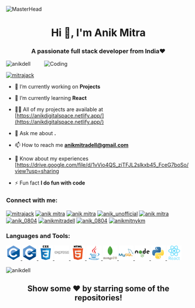 ![MasterHead](https://www.cleantechloops.com/wp-content/uploads/2021/05/full-stack-developer-960x360.jpg)
<h1 align="center">Hi 👋, I'm Anik Mitra</h1>
<h3 align="center">A passionate full stack developer from India❤️</h3>
<img align="right" alt="Coding" width="400" src="https://cdn.dribbble.com/users/1162077/screenshots/3848914/programmer.gif">

<p align="left"> <img src="https://komarev.com/ghpvc/?username=anikdell&label=Profile%20views&color=0e75b6&style=flat" alt="anikdell" /> </p>

<p align="left"> <a href="https://twitter.com/mitrajack" target="blank"><img src="https://img.shields.io/twitter/follow/mitrajack?logo=twitter&style=for-the-badge" alt="mitrajack" /></a> </p>

- 🔭 I’m currently working on **Projects**

- 🌱 I’m currently learning **React**

- 👨‍💻 All of my projects are available at [https://anikdigitalspace.netlify.app/](https://anikdigitalspace.netlify.app/)

- 💬 Ask me about **.**

- 📫 How to reach me **anikmitradell@gmail.com**

- 📄 Know about my experiences [https://drive.google.com/file/d/1vVio4QS_ziTFJL2slkxb45_FceG7boSo/view?usp=sharing

- ⚡ Fun fact **I do fun with code**

<h3 align="left">Connect with me:</h3>
<p align="left">
<a href="https://twitter.com/mitrajack" target="blank"><img align="center" src="https://raw.githubusercontent.com/rahuldkjain/github-profile-readme-generator/master/src/images/icons/Social/twitter.svg" alt="mitrajack" height="30" width="40" /></a>
<a href="https://linkedin.com/in/anik mitra" target="blank"><img align="center" src="https://raw.githubusercontent.com/rahuldkjain/github-profile-readme-generator/master/src/images/icons/Social/linked-in-alt.svg" alt="anik mitra" height="30" width="40" /></a>
<a href="https://fb.com/anik mitra" target="blank"><img align="center" src="https://raw.githubusercontent.com/rahuldkjain/github-profile-readme-generator/master/src/images/icons/Social/facebook.svg" alt="anik mitra" height="30" width="40" /></a>
<a href="https://instagram.com/anik_unofficial" target="blank"><img align="center" src="https://raw.githubusercontent.com/rahuldkjain/github-profile-readme-generator/master/src/images/icons/Social/instagram.svg" alt="anik_unofficial" height="30" width="40" /></a>
<a href="https://www.youtube.com/c/anik mitra" target="blank"><img align="center" src="https://raw.githubusercontent.com/rahuldkjain/github-profile-readme-generator/master/src/images/icons/Social/youtube.svg" alt="anik mitra" height="30" width="40" /></a>
<a href="https://www.codechef.com/users/anik_0804" target="blank"><img align="center" src="https://cdn.jsdelivr.net/npm/simple-icons@3.1.0/icons/codechef.svg" alt="anik_0804" height="30" width="40" /></a>
<a href="https://www.hackerrank.com/anikmitradell" target="blank"><img align="center" src="https://raw.githubusercontent.com/rahuldkjain/github-profile-readme-generator/master/src/images/icons/Social/hackerrank.svg" alt="anikmitradell" height="30" width="40" /></a>
<a href="https://www.leetcode.com/anik_0804" target="blank"><img align="center" src="https://raw.githubusercontent.com/rahuldkjain/github-profile-readme-generator/master/src/images/icons/Social/leet-code.svg" alt="anik_0804" height="30" width="40" /></a>
<a href="https://auth.geeksforgeeks.org/user/anikmitnykm" target="blank"><img align="center" src="https://raw.githubusercontent.com/rahuldkjain/github-profile-readme-generator/master/src/images/icons/Social/geeks-for-geeks.svg" alt="anikmitnykm" height="30" width="40" /></a>
</p>

<h3 align="left">Languages and Tools:</h3>
<p align="left"> <a href="https://www.cprogramming.com/" target="_blank" rel="noreferrer"> <img src="https://raw.githubusercontent.com/devicons/devicon/master/icons/c/c-original.svg" alt="c" width="40" height="40"/> </a> <a href="https://www.w3schools.com/cpp/" target="_blank" rel="noreferrer"> <img src="https://raw.githubusercontent.com/devicons/devicon/master/icons/cplusplus/cplusplus-original.svg" alt="cplusplus" width="40" height="40"/> </a> <a href="https://www.w3schools.com/css/" target="_blank" rel="noreferrer"> <img src="https://raw.githubusercontent.com/devicons/devicon/master/icons/css3/css3-original-wordmark.svg" alt="css3" width="40" height="40"/> </a> <a href="https://expressjs.com" target="_blank" rel="noreferrer"> <img src="https://raw.githubusercontent.com/devicons/devicon/master/icons/express/express-original-wordmark.svg" alt="express" width="40" height="40"/> </a> <a href="https://www.w3.org/html/" target="_blank" rel="noreferrer"> <img src="https://raw.githubusercontent.com/devicons/devicon/master/icons/html5/html5-original-wordmark.svg" alt="html5" width="40" height="40"/> </a> <a href="https://www.java.com" target="_blank" rel="noreferrer"> <img src="https://raw.githubusercontent.com/devicons/devicon/master/icons/java/java-original.svg" alt="java" width="40" height="40"/> </a> <a href="https://www.mongodb.com/" target="_blank" rel="noreferrer"> <img src="https://raw.githubusercontent.com/devicons/devicon/master/icons/mongodb/mongodb-original-wordmark.svg" alt="mongodb" width="40" height="40"/> </a> <a href="https://www.mysql.com/" target="_blank" rel="noreferrer"> <img src="https://raw.githubusercontent.com/devicons/devicon/master/icons/mysql/mysql-original-wordmark.svg" alt="mysql" width="40" height="40"/> </a> <a href="https://nodejs.org" target="_blank" rel="noreferrer"> <img src="https://raw.githubusercontent.com/devicons/devicon/master/icons/nodejs/nodejs-original-wordmark.svg" alt="nodejs" width="40" height="40"/> </a> <a href="https://www.python.org" target="_blank" rel="noreferrer"> <img src="https://raw.githubusercontent.com/devicons/devicon/master/icons/python/python-original.svg" alt="python" width="40" height="40"/> </a> <a href="https://reactjs.org/" target="_blank" rel="noreferrer"> <img src="https://raw.githubusercontent.com/devicons/devicon/master/icons/react/react-original-wordmark.svg" alt="react" width="40" height="40"/> </a> </p>

<p><img align="center" src="https://github-readme-stats.vercel.app/api/top-langs?username=anikdell&show_icons=true&locale=en&layout=compact" alt="anikdell" /></p>
<h2 align="center">Show some ❤️ by starring some of the repositories!</h2>
